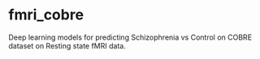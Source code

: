 # fmri_cobre
Deep learning models for predicting Schizophrenia  vs Control on COBRE dataset  on Resting state fMRI data. 
